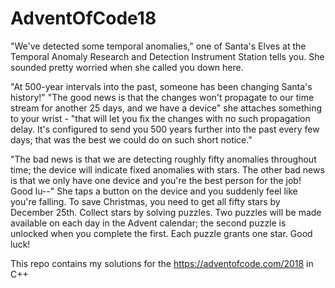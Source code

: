 # AdventOfCode18

"We've detected some temporal anomalies," one of Santa's Elves at the
Temporal Anomaly Research and Detection Instrument Station tells you.
She sounded pretty worried when she called you down here.

"At 500-year intervals into the past, someone has been changing Santa's history!"
"The good news is that the changes won't propagate to our time stream for another 25 days, and we have a device"
she attaches something to your wrist - "that will let you fix the changes with no such propagation delay.
It's configured to send you 500 years further into the past every few days;
that was the best we could do on such short notice."

"The bad news is that we are detecting roughly fifty anomalies throughout time;
the device will indicate fixed anomalies with stars.
The other bad news is that we only have one device and you're the best person for the job!
Good lu--" She taps a button on the device and you suddenly feel like you're falling.
 To save Christmas, you need to get all fifty stars by December 25th.
Collect stars by solving puzzles.
Two puzzles will be made available on each day in the Advent calendar;
the second puzzle is unlocked when you complete the first. Each puzzle grants one star. Good luck!

This repo contains my solutions for the https://adventofcode.com/2018 in C++

